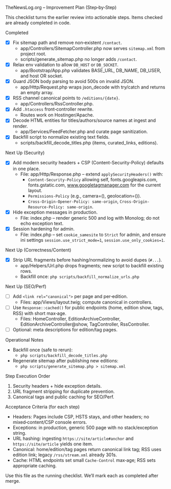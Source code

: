 TheNewsLog.org – Improvement Plan (Step‑by‑Step)

This checklist turns the earlier review into actionable steps. Items checked are already completed in code.

Completed

- [x] Fix sitemap path and remove non‑existent `/contact`.
  - app/Controllers/SitemapController.php now serves `sitemap.xml` from project root.
  - scripts/generate_sitemap.php no longer adds `/contact`.
- [x] Relax env validation to allow `DB_HOST` or `DB_SOCKET`.
  - app/Bootstrap/App.php validates BASE_URL, DB_NAME, DB_USER, and host OR socket.
- [x] Guard JSON body parsing to avoid 500s on invalid JSON.
  - app/Http/Request.php wraps json_decode with try/catch and returns an empty array.
- [x] RSS channel canonical points to `/editions/{date}`.
  - app/Controllers/RssController.php.
- [x] Add `.htaccess` front‑controller rewrite.
  - Routes work on Hostinger/Apache.
- [x] Decode HTML entities for titles/authors/source names at ingest and render.
  - app/Services/FeedFetcher.php and curate page sanitization.
- [x] Backfill script to normalize existing text fields.
  - scripts/backfill_decode_titles.php (items, curated_links, editions).

Next Up (Security)

- [x] Add modern security headers + CSP (Content-Security-Policy) defaults in one place.
  - File: app/Http/Response.php – extend `applySecurityHeaders()` with:
    - `Content-Security-Policy` allowing self, fonts.googleapis.com, fonts.gstatic.com, www.googletagmanager.com for the current layout.
    - `Permissions-Policy` (e.g., camera=(), geolocation=()).
    - `Cross-Origin-Opener-Policy: same-origin`, `Cross-Origin-Resource-Policy: same-origin`.
- [x] Hide exception messages in production.
  - File: index.php – render generic 500 and log with Monolog; do not echo exception text.
- [x] Session hardening for admin.
  - File: index.php – set `cookie_samesite` to `Strict` for admin, and ensure ini settings `session.use_strict_mode=1`, `session.use_only_cookies=1`.

Next Up (Correctness/Content)

- [x] Strip URL fragments before hashing/normalizing to avoid dupes (`#...`).
  - app/Helpers/Url.php drops fragments; new script to backfill existing rows.
  - Backfill once: `php scripts/backfill_normalize_urls.php`

Next Up (SEO/Perf)

- [ ] Add `<link rel="canonical">` per page and per‑edition.
  - Files: app/Views/layout.twig; compute canonical in controllers.
- [ ] Use `Response::cached()` for public endpoints (home, edition show, tags, RSS) with short max‑age.
  - Files: HomeController, EditionArchiveController, EditionArchiveController@show, TagController, RssController.
- [ ] Optional: meta descriptions for edition/tag pages.

Operational Notes

- Backfill once (safe to rerun):
  - `php scripts/backfill_decode_titles.php`
- Regenerate sitemap after publishing new editions:
  - `php scripts/generate_sitemap.php > sitemap.xml`

Step Execution Order

1) Security headers + hide exception details.
2) URL fragment stripping for duplicate prevention.
3) Canonical tags and public caching for SEO/Perf.

Acceptance Criteria (for each step)

- Headers: Pages include CSP, HSTS stays, and other headers; no mixed‑content/CSP console errors.
- Exceptions: in production, generic 500 page with no stack/exception string.
- URL hashing: ingesting `https://site/article#anchor` and `https://site/article` yields one item.
- Canonical: home/edition/tag pages return canonical link tag; RSS uses edition link; legacy `/rss/stream.xml` already 301s.
- Cache: HTML endpoints set small `Cache-Control` max‑age; RSS sets appropriate caching.

Use this file as the running checklist. We’ll mark each as completed after merge.
